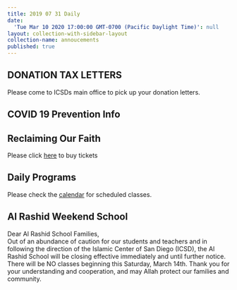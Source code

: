 ```yaml
---
title: 2019 07 31 Daily
date:
  'Tue Mar 10 2020 17:00:00 GMT-0700 (Pacific Daylight Time)': null
layout: collection-with-sidebar-layout
collection-name: annoucements
published: true
---
```


## DONATION TAX LETTERS
Please come to ICSDs main office to pick up your donation letters.

## COVID 19 Prevention Info

## Reclaiming Our Faith
Please click [here](http://www.icsd.org/events/reclaiming-our-faith) to buy tickets

## Daily Programs
Please check the [calendar](http://www.icsd.org/calendar) for scheduled classes.

## Al Rashid Weekend School
Dear Al Rashid School Families,  
Out of an abundance of caution for our students and teachers and in following the direction of the Islamic Center of San Diego (ICSD), the Al Rashid School will be closing effective immediately and until further notice.  There will be NO classes beginning this Saturday, March 14th. Thank you for your understanding and cooperation, and may Allah protect our families and community.
